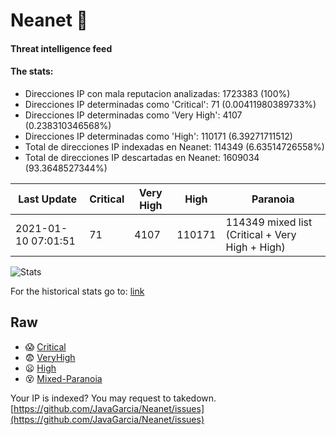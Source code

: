 # Neanet :hocho:
#### Threat intelligence feed
#### The stats:

- Direcciones IP con mala reputacion analizadas: 1723383 (100%)
- Direcciones IP determinadas como 'Critical':  71 (0.00411980389733%)
- Direcciones IP determinadas como 'Very High':  4107 (0.238310346568%)
- Direcciones IP determinadas como 'High':  110171 (6.39271711512)
- Total de direcciones IP indexadas en Neanet:  114349 (6.63514726558%)
- Total de direcciones IP descartadas en Neanet:  1609034 (93.3648527344%)

| Last Update | Critical | Very High | High | Paranoia |
| --- | --- | --- | --- | --- |
| 2021-01-10 07:01:51 | 71 | 4107 | 110171 | 114349 mixed list (Critical + Very High + High)|

![Stats](https://docs.google.com/spreadsheets/d/e/2PACX-1vSnaNMIXVabIpDJjufMlzH7poXnshF3mgd8Is1g9ytUEzVsP5my4Trn8f-xkoLLQ38xpL3HtmUexLo6/pubchart?oid=501124687&format=image)

For the historical stats go to: [link](/stats.csv)
## Raw
- :scream: [Critical](https://raw.githubusercontent.com/JavaGarcia/Neanet/master/blacklists/neanet_critical.txt)
- :fearful: [VeryHigh](https://raw.githubusercontent.com/JavaGarcia/Neanet/master/blacklists/neanet_veryHigh.txtt)
- :frowning: [High](https://raw.githubusercontent.com/JavaGarcia/Neanet/master/blacklists/neanet_high.txt)
- :dizzy_face: [Mixed-Paranoia](https://raw.githubusercontent.com/JavaGarcia/Neanet/master/blacklists/neanet_all.txt)


Your IP is indexed? You may request to takedown. [https://github.com/JavaGarcia/Neanet/issues](https://github.com/JavaGarcia/Neanet/issues)






























































































































































































































































































































































































































































































































































































































































































































































































































































































































































































































































































































































































































































































































































































































































































































































































































































































































































































































































































































































































































































































































































































































































































































































































































































































































































































































































































































































































































































































































































































































































































































































































































































































































































































































































































































